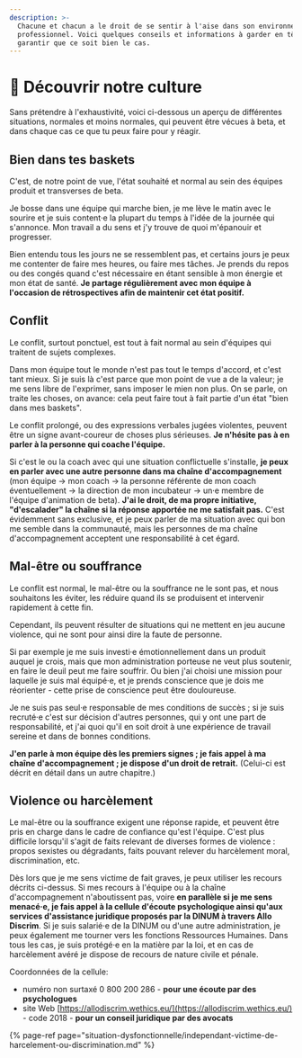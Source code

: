 ```yaml
---
description: >-
  Chacune et chacun a le droit de se sentir à l'aise dans son environnement
  professionnel. Voici quelques conseils et informations à garder en tête pour
  garantir que ce soit bien le cas.
---
```


# 💖 Découvrir notre culture

Sans prétendre à l'exhaustivité, voici ci-dessous un aperçu de différentes situations, normales et moins normales, qui peuvent être vécues à beta, et dans chaque cas ce que tu peux faire pour y réagir.

## Bien dans tes baskets

C'est, de notre point de vue, l'état souhaité et normal au sein des équipes produit et transverses de beta.

Je bosse dans une équipe qui marche bien, je me lève le matin avec le sourire et je suis content·e la plupart du temps à l'idée de la journée qui s'annonce. Mon travail a du sens et j'y trouve de quoi m'épanouir et progresser.

Bien entendu tous les jours ne se ressemblent pas, et certains jours je peux me contenter de faire mes heures, ou faire mes tâches. Je prends du repos ou des congés quand c'est nécessaire en étant sensible à mon énergie et mon état de santé. **Je partage régulièrement avec mon équipe à l'occasion de rétrospectives afin de maintenir cet état positif.**

## Conflit

Le conflit, surtout ponctuel, est tout à fait normal au sein d'équipes qui traitent de sujets complexes.

Dans mon équipe tout le monde n'est pas tout le temps d'accord, et c'est tant mieux. Si je suis là c'est parce que mon point de vue a de la valeur; je me sens libre de l'exprimer, sans imposer le mien non plus. On se parle, on traite les choses, on avance: cela peut faire tout à fait partie d'un état "bien dans mes baskets".

Le conflit prolongé, ou des expressions verbales jugées violentes, peuvent être un signe avant-coureur de choses plus sérieuses. **Je n'hésite pas à en parler à la personne qui coache l'équipe.**

Si c'est le ou la coach avec qui une situation conflictuelle s'installe, **je peux en parler avec une autre personne dans ma chaîne d'accompagnement** \(mon équipe -&gt; mon coach -&gt; la personne référente de mon coach éventuellement -&gt; la direction de mon incubateur -&gt; un·e membre de l'équipe d'animation de beta\). **J'ai le droit, de ma propre initiative, "d'escalader" la chaîne si la réponse apportée ne me satisfait pas.** C'est évidemment sans exclusive, et je peux parler de ma situation avec qui bon me semble dans la communauté, mais les personnes de ma chaîne d'accompagnement acceptent une responsabilité à cet égard.

## Mal-être ou souffrance

Le conflit est normal, le mal-être ou la souffrance ne le sont pas, et nous souhaitons les éviter, les réduire quand ils se produisent et intervenir rapidement à cette fin.

Cependant, ils peuvent résulter de situations qui ne mettent en jeu aucune violence, qui ne sont pour ainsi dire la faute de personne.

Si par exemple je me suis investi·e émotionnellement dans un produit auquel je crois, mais que mon administration porteuse ne veut plus soutenir, en faire le deuil peut me faire souffrir. Ou bien j'ai choisi une mission pour laquelle je suis mal équipé·e, et je prends conscience que je dois me réorienter - cette prise de conscience peut être douloureuse.

Je ne suis pas seul·e responsable de mes conditions de succès ; si je suis recruté·e c'est sur décision d'autres personnes, qui y ont une part de responsabilité, et j'ai quoi qu'il en soit droit à une expérience de travail sereine et dans de bonnes conditions.

**J'en parle à mon équipe dès les premiers signes ; je fais appel à ma chaîne d'accompagnement ; je dispose d'un droit de retrait.** \(Celui-ci est décrit en détail dans un autre chapitre.\)

## Violence ou harcèlement

Le mal-être ou la souffrance exigent une réponse rapide, et peuvent être pris en charge dans le cadre de confiance qu'est l'équipe. C'est plus difficile lorsqu'il s'agit de faits relevant de diverses formes de violence : propos sexistes ou dégradants, faits pouvant relever du harcèlement moral, discrimination, etc.

Dès lors que je me sens victime de fait graves, je peux utiliser les recours décrits ci-dessus. Si mes recours à l'équipe ou à la chaîne d'accompagnement n'aboutissent pas, voire **en parallèle si je me sens menacé·e, je fais appel à la cellule d'écoute psychologique ainsi qu'aux services d'assistance juridique proposés par la DINUM à travers Allo Discrim**. Si je suis salarié·e de la DINUM ou d'une autre administration, je peux également me tourner vers les fonctions Ressources Humaines. Dans tous les cas, je suis protégé·e en la matière par la loi, et en cas de harcèlement avéré je dispose de recours de nature civile et pénale.

Coordonnées de la cellule:

* numéro non surtaxé 0 800 200 286 - **pour une écoute par des psychologues**
* site Web [https://allodiscrim.wethics.eu/](https://allodiscrim.wethics.eu/) - code 2018 - **pour un conseil juridique par des avocats**

{% page-ref page="situation-dysfonctionnelle/independant-victime-de-harcelement-ou-discrimination.md" %}



